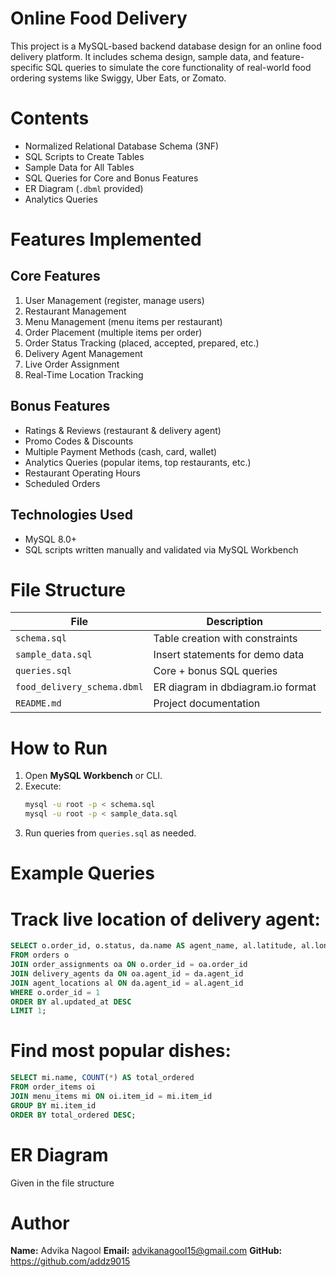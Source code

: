 # Online Food Delivery

This project is a MySQL-based backend database design for an online food delivery platform. It includes schema design, sample data, and feature-specific SQL queries to simulate the core functionality of real-world food ordering systems like Swiggy, Uber Eats, or Zomato.

# Contents
- Normalized Relational Database Schema (3NF)
- SQL Scripts to Create Tables
- Sample Data for All Tables
- SQL Queries for Core and Bonus Features
- ER Diagram (`.dbml` provided)
- Analytics Queries

# Features Implemented

## Core Features
1. User Management (register, manage users)
2. Restaurant Management
3. Menu Management (menu items per restaurant)
4. Order Placement (multiple items per order)
5. Order Status Tracking (placed, accepted, prepared, etc.)
6. Delivery Agent Management
7. Live Order Assignment
8. Real-Time Location Tracking

## Bonus Features
- Ratings & Reviews (restaurant & delivery agent)
- Promo Codes & Discounts
- Multiple Payment Methods (cash, card, wallet)
- Analytics Queries (popular items, top restaurants, etc.)
- Restaurant Operating Hours
- Scheduled Orders

## Technologies Used
- MySQL 8.0+
- SQL scripts written manually and validated via MySQL Workbench

# File Structure

| File                         | Description                      |
|------------------------------|----------------------------------|
| `schema.sql`                 | Table creation with constraints  |
| `sample_data.sql`            | Insert statements for demo data  |
| `queries.sql`                | Core + bonus SQL queries         |
| `food_delivery_schema.dbml`  | ER diagram in dbdiagram.io format|
| `README.md`                  | Project documentation            |

# How to Run

1. Open **MySQL Workbench** or CLI.
2. Execute:
   ```bash
   mysql -u root -p < schema.sql
   mysql -u root -p < sample_data.sql
   ```
3. Run queries from `queries.sql` as needed.

# Example Queries

# Track live location of delivery agent:
```sql
SELECT o.order_id, o.status, da.name AS agent_name, al.latitude, al.longitude
FROM orders o
JOIN order_assignments oa ON o.order_id = oa.order_id
JOIN delivery_agents da ON oa.agent_id = da.agent_id
JOIN agent_locations al ON da.agent_id = al.agent_id
WHERE o.order_id = 1
ORDER BY al.updated_at DESC
LIMIT 1;
```

# Find most popular dishes:
```sql
SELECT mi.name, COUNT(*) AS total_ordered
FROM order_items oi
JOIN menu_items mi ON oi.item_id = mi.item_id
GROUP BY mi.item_id
ORDER BY total_ordered DESC;
```

# ER Diagram

Given in the file structure

# Author

**Name:** Advika Nagool 
**Email:** advikanagool15@gmail.com
**GitHub:** https://github.com/addz9015
